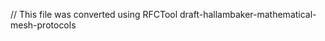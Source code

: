 ﻿// This file was converted using RFCTool
<ietf>draft-hallambaker-mathematical-mesh-protocols
<title>Mathematical Mesh: Client-Service Protocol
<abbrev>Mathematical Mesh CSP
<version>00

<ipr>trust200902
<area>Security
<publisher>Internet Engineering Task Force (IETF)
<status>Standards Track

<category>Standards Track
<author>Phillip Hallam-Baker    
    <fullname>Phillip Hallam-Baker    
    <initials>P. M.    
    <organization>Comodo Group Inc.    
    <surname>Hallam-Baker  
    <email>philliph@comodo.com


#Abstract

The Mathematical Mesh ‘The Mesh’ is an end-to-end secure infrastructure
that facilitates the exchange of configuration and credential data
between multiple user devices. The core protocols of the Mesh are described
with examples of common use cases and reference data.

#Introduction

#Definitions

##Requirements Language



The key words "MUST", "MUST NOT", "REQUIRED", "SHALL", "SHALL NOT",
"SHOULD", "SHOULD NOT", "RECOMMENDED", "MAY", and "OPTIONAL" in this document
are to be interpreted as described in RFC 2119 [RFC2119].

#Use Scenarios

##Service Discovery

##Create Account

##Connect Device

##Add Application

##Update Application

##Delete Device

##Master Profile Recovery

##Application Profile Recovery

#Mesh Client-Service Protocol Messages

#MeshProtocol 

##MeshProtocol Transactions 

###Transaction: Hello 

Report service and version information.  

The Hello transaction provides a means of determining which protocol
versions, message encodings and transport protocols are supported by  the
service. 

###Transaction: ValidateAccount 

Request validation of a proposed name for a new account. 

For validation of a user's account name during profile creation. 

###Transaction: CreateAccount 

Request creation of a new mesh account. 

Unlike a profile, a mesh account is specific to a particular  Mesh
portal. A mesh account must be created and accepted before a profile can be
published. 

###Transaction: Publish 

Publish a profile or key escrow entry to the mesh. 

###Transaction: Get 

Search for data in the mesh that matches a set of keys. 

###Transaction: GetRecords 

###Transaction: Transfer 

Request a bulk transfer of the log between the specified transaction
identifiers. Requires appropriate authorization 

[Not currently implemented] 

###Transaction: Status 

Request the current status of the mesh as seen by the portal to which it
is directed. 

The response to the status request contains the last signed checkpoint
and proof chains for each of the peer portals that have been checkpointed.


[Not currently implemented] 

###Transaction: ConnectStart 

Request connection of a new device to a mesh profile 

###Transaction: ConnectStatus 

Request status of pending connection request of a new device  to a mesh
profile 

###Transaction: ConnectPending 

Request status of pending connection request of a new device  to a mesh
profile 

###Transaction: ConnectComplete 

Request status of pending connection request of a new device  to a mesh
profile 

##MeshProtocol Messages 

###Message: MeshRequest 

[None] 

###Message: MeshResponse 

[None] 

###Message: HelloRequest 

[None] 

###Message: HelloResponse 

Enumerates the protocol versions supported 

Enumerates alternate protocol version(s) supported 

###Message: ValidateRequest 

Account name requested 

If true, request a reservation for the specified account name. Note that
the service is not obliged to honor reservation  requests. 

List of ISO language codes in order of preference. For creating
explanatory text. 

###Message: ValidateResponse 

[TBS] 

[TBS] 

A list of characters from the requested account that the service  does
not accept in account names. 

Text explaining the reason an account name was rejected. 

###Message: CreateRequest 

Account name requested 

###Message: CreateResponse 

[None] 

###Message: PublishRequest 

[None] 

###Message: PublishResponse 

[None] 

###Message: GetRequest 

Lookup by profile ID 

Lookup by Account ID 

List of KeyValue pairs specifying the conditions to be met 

[TBS] 

[TBS] 

If true return multiple responses if available 

###Message: GetResponse 

[None] 

###Message: GetRecordsResponse 

List of mesh data records matching the request. 

###Message: TransferRequest 

###Message: TransferResponse 

[None] 

###Message: StatusRequest 

[None] 

###Message: StatusResponse 

Time that the last write update was made to the Mesh 

Time that the last Mesh checkpoint was calculated. 

Time at which the next Mesh checkpoint should be calculated. 

Last checkpoint value. 

###Message: ConnectStartRequest 

###Message: ConnectStartResponse 

###Message: ConnectStatusRequest 

###Message: ConnectStatusResponse 

###Message: ConnectPendingRequest 

###Message: ConnectPendingResponse 

###Message: ConnectCompleteRequest 

###Message: ConnectCompleteResponse 

[None] 

##MeshProtocol Structures 

###Structure: Version 

Major version number of the service protocol. A higher 

Minor version number of the service protocol. 

Enumerates alternative encodings (e.g. ASN.1, XML, JSON-B) if supported
by the server 

The preferred URI for this service. This MAY be used to effect a
redirect in the case that a service moves. 

###Structure: Encoding 

The IANA encoding name 

For encodings that employ a named dictionary for tag or data
compression, the name of the dictionary as defined by that  encoding scheme.  

###Structure: KeyValue 

[TBS] 

[TBS] 

#Mesh Client-Service Protocol State Transitions

#Security Considerations

##Service Confidentiality

#IANA Considerations

IANA has registered the following protocol identifier for use with this
protocol: MMM

#Appendix A: Portal Schema.

